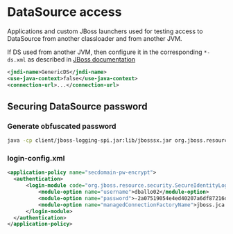 # DataSource access

Applications and custom JBoss launchers used for testing access to DataSource from another classloader and from another JVM.

If DS used from another JVM, then configure it in the corresponding `*-ds.xml`
as described in [JBoss documentation](https://docs.jboss.org/jbossas/docs/Server_Configuration_Guide/beta500/html/ch13s15.html)

```xml
<jndi-name>GenericDS</jndi-name>
<use-java-context>false</use-java-context>
<connection-url>...</connection-url>
```

## Securing DataSource password

### Generate obfuscated password

```bash
java -cp client/jboss-logging-spi.jar:lib/jbosssx.jar org.jboss.resource.security.SecureIdentityLoginModule PASSWORD
```

### login-config.xml

```xml
<application-policy name="secdomain-pw-encrypt">
  <authentication>
      <login-module code="org.jboss.resource.security.SecureIdentityLoginModule" flag="required">
          <module-option name="username">dballo02</module-option>
          <module-option name="password">-2a07519054e4ed40207a6df87216de44</module-option>
          <module-option name="managedConnectionFactoryName">jboss.jca:name=DS2,service=XATxCM</module-option>
      </login-module>
  </authentication>
</application-policy>
```
